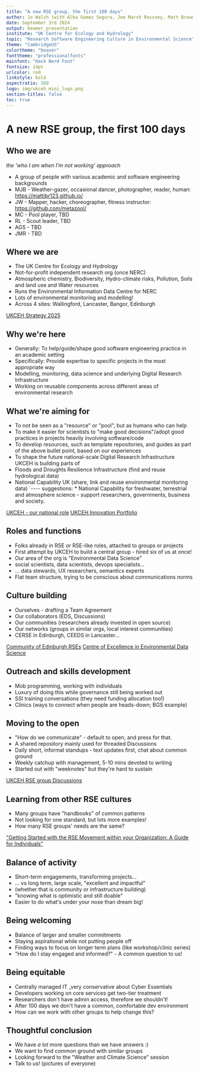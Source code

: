 ```yaml
---
title: "A new RSE group, the first 100 days"
author: Jo Walsh (with Alba Gomez Segura, Joe Marsh Rossney, Matt Brown, Matt Coole and Robin Long)
date: September 3rd 2024
output: beamer_presentation
institute: "UK Centre for Ecology and Hydrology"
topic: "Research Software Engineering Culture in Environmental Science"
theme: "CambridgeUS"
colortheme: "beaver"
fonttheme: "professionalfonts"
mainfont: "Hack Nerd Font"
fontsize: 14pt
urlcolor: red
linkstyle: bold
aspectratio: 169
logo: img/ukceh_mini_logo.png
section-titles: false
toc: true
---
```



# A new RSE group, the first 100 days

## Who we are
_the 'who I am when I'm not working' approach_

* A group of people with various academic and software engineering backgrounds
* MJB - Weather-gazer, occasional dancer, photographer, reader, human: https://mattjbr123.github.io/
* JW - Mapper, hacker, choreographer, fitness instructor: https://github.com/metazool/ 
* MC - Pool player, TBD
* RL - Scout leader, TBD
* AGS - TBD
* JMR - TBD 

## Where we are 

* The UK Centre for Ecology and Hydrology
* Not-for-profit independent research org (once NERC)
* Atmospheric chemistry, Biodiversity, Hydro-climate risks, Pollution, Soils and land use and Water resources 
* Runs the Environmental Information Data Centre for NERC
* Lots of environmental monitoring and modelling!
* Across 4 sites: Wallingford, Lancaster, Bangor, Edinburgh

[UKCEH Strategy 2025](https://www.ceh.ac.uk/sites/default/files/UKCEH-Strategy2025.pdf)

## Why we're here

* Generally: To help/guide/shape good software engineering practice in an academic setting
* Specifically: Provide expertise to specific projects in the most appropriate way
* Modelling, monitoring, data science and underlying Digital Research Infrastructure
* Working on reusable components across different areas of environmental research  

## What we're aiming for

* To not be seen as a "resource" or "pool", but as humans who can help
* To make it easier for scientists to "make good decisions"/adopt good practices in projects heavily involving software/code
* To develop resources, such as template repositories, and guides as part of the above bullet point, based on our experiences
* To shape the future national-scale Digital Research Infrastructure UKCEH is building parts of 
* Floods and Droughts Resilience Infrastructure (find and reuse hydrological data)
* National Capability UK (share, link and reuse environmental monitoring data) `---- suggestions: * National Capability for freshwater, terrestrial and atmosphere science - support researchers, 
governments, business and society. 

[UKCEH - our national role](https://www.ceh.ac.uk/our-science/our-national-role)
[UKCEH Innovation Portfolio](https://www.ceh.ac.uk/our-science/innovation)

## Roles and functions

* Folks already in RSE or RSE-like roles, attached to groups or projects
* First attempt by UKCEH to build a central group - hired six of us at once!
* Our area of the org is "Environmental Data Science"
* social scientists, data scientists, devops specialists...  
* ... data stewards, UX researchers, semantics experts
* Flat team structure, trying to be conscious about communications norms 

## Culture building

* Ourselves - drafting a Team Agreement
* Our collaborators (EDS, Discussions)
* Our communities (researchers already invested in open source)
* Our networks (groups in similar orgs, local interest communities)
* CERSE in Edinburgh, CEEDS in Lancaster...

[Community of Edinburgh RSEs](https://cerse.github.io/)
[Centre of Excellence in Environmental Data Science](https://ceeds.ac.uk)

## Outreach and skills development

* Mob programming, working with individuals
* Luxury of doing this while governance still being worked out
* SSI training conversations (they need funding allocation too!)
* Clinics (ways to connect when people are heads-down; BGS example)

## Moving to the open

* "How do we communicate" - default to open, and press for that.
* A shared repository mainly used for threaded Discussions
* Daily short, informal standups - text updates first, chat about common ground
* Weekly catchup with management, 5-10 mins devoted to writing
* Started out with "weeknotes" but they're hard to sustain

[UKCEH RSE group Discussions](https://github.com/NERC-CEH/rse_group/discussions)

## Learning from other RSE cultures
* Many groups have "handbooks" of common patterns
* Not looking for one standard, but lots more examples!
* How many RSE groups' needs are the same? 

["Getting Started with the RSE Movement within your Organization: A Guide for Individuals"](https://zenodo.org/records/10436166)

## Balance of activity

* Short-term engagements, transforming projects...
* ... vs long term, large scale, "excellent and impactful" 
* (whether that is community or infrastructure building)
* "knowing what is optimistic and still doable"
* Easier to do what's under your nose than dream big!

## Being welcoming

* Balance of larger and smaller commitments
* Staying aspirational while not putting people off
* Finding ways to focus on longer term plans (like workshop/clinic series)
* "How do I stay engaged and informed?" - A common question to us!

## Being equitable

* Centrally managed IT _very conservative about Cyber Essentials
* Developers working on core services get two-tier treatment 
* Researchers don't have admin access, therefore we shouldn't!
* After 100 days we don't have a common, comfortable dev environment
* How can we work with other groups to help change this?

## Thoughtful conclusion

* We have _a lot_ more questions than we have answers :)
* We want to find common ground with similar groups
* Looking forward to the "Weather and Climate Science" session
* Talk to us! (pictures of everyone)

